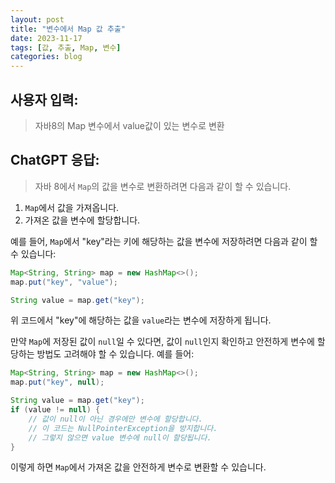 ```yaml
---
layout: post
title: "변수에서 Map 값 추출"
date: 2023-11-17
tags: [값, 추출, Map, 변수]
categories: blog
---
```


## 사용자 입력:
> 자바8의 Map 변수에서 value값이 있는 변수로 변환

## ChatGPT 응답:
> 자바 8에서 `Map`의 값을 변수로 변환하려면 다음과 같이 할 수 있습니다. 

1. `Map`에서 값을 가져옵니다.
2. 가져온 값을 변수에 할당합니다.

예를 들어, `Map`에서 "key"라는 키에 해당하는 값을 변수에 저장하려면 다음과 같이 할 수 있습니다:

```java
Map<String, String> map = new HashMap<>();
map.put("key", "value");

String value = map.get("key");
```

위 코드에서 "key"에 해당하는 값을 `value`라는 변수에 저장하게 됩니다.

만약 `Map`에 저장된 값이 `null`일 수 있다면, 값이 `null`인지 확인하고 안전하게 변수에 할당하는 방법도 고려해야 할 수 있습니다. 예를 들어:

```java
Map<String, String> map = new HashMap<>();
map.put("key", null);

String value = map.get("key");
if (value != null) {
    // 값이 null이 아닌 경우에만 변수에 할당합니다.
    // 이 코드는 NullPointerException을 방지합니다.
    // 그렇지 않으면 value 변수에 null이 할당됩니다.
}
```

이렇게 하면 `Map`에서 가져온 값을 안전하게 변수로 변환할 수 있습니다.

